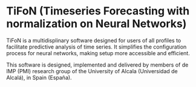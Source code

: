 # TiFoN (Timeseries Forecasting with normalization on Neural Networks)
TiFoN is a multidisplinary software designed for users of all profiles to facilitate predictive analysis of time series. It simplifies the configuration process for neural networks, making setup more accessible and efficient.

This software is designed, implemented and delivered by members of de IMP (PMI) research group of the University of Alcala (Universidad de Alcalá), in Spain (España).
